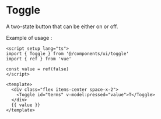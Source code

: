 # Toggle

A two-state button that can be either on or off.

Example of usage :

<ClientOnly>
  <ExampleOfToggle/>
</ClientOnly>

```vue
<script setup lang="ts">
import { Toggle } from '@/components/ui/toggle'
import { ref } from 'vue'

const value = ref(false)
</script>

<template>
  <div class="flex items-center space-x-2">
    <Toggle id="terms" v-model:pressed="value">T</Toggle>
  </div>
  {{ value }}
</template>
```

